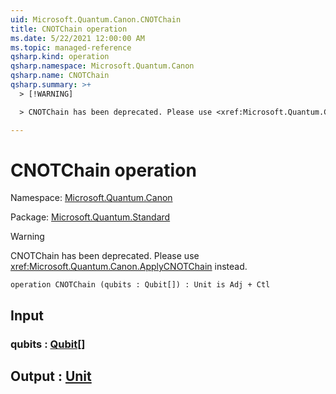 ```yaml
---
uid: Microsoft.Quantum.Canon.CNOTChain
title: CNOTChain operation
ms.date: 5/22/2021 12:00:00 AM
ms.topic: managed-reference
qsharp.kind: operation
qsharp.namespace: Microsoft.Quantum.Canon
qsharp.name: CNOTChain
qsharp.summary: >+
  > [!WARNING]

  > CNOTChain has been deprecated. Please use <xref:Microsoft.Quantum.Canon.ApplyCNOTChain> instead.

---
```


# CNOTChain operation

Namespace: [Microsoft.Quantum.Canon](xref:Microsoft.Quantum.Canon)

Package: [Microsoft.Quantum.Standard](https://nuget.org/packages/Microsoft.Quantum.Standard)


> [!WARNING]
> CNOTChain has been deprecated. Please use <xref:Microsoft.Quantum.Canon.ApplyCNOTChain> instead.



```qsharp
operation CNOTChain (qubits : Qubit[]) : Unit is Adj + Ctl
```


## Input

### qubits : [Qubit](xref:microsoft.quantum.qsharp.valueliterals#qubit-literals)[]





## Output : [Unit](xref:microsoft.quantum.qsharp.valueliterals#unit-literal)

